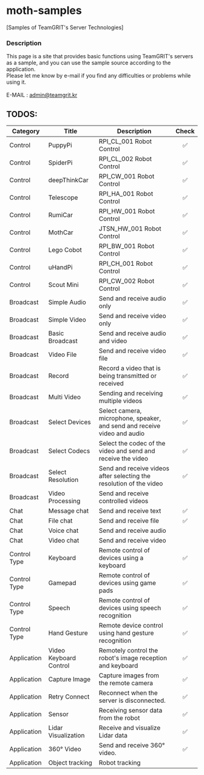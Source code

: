 # moth-samples

[Samples of TeamGRIT's Server Technologies]

### Description

This page is a site that provides basic functions using TeamGRIT's servers as a sample, and you can use the sample source according to the application. <br/>
Please let me know by e-mail if you find any difficulties or problems while using it. <br/><br/>
E-MAIL : admin@teamgrit.kr

## TODOS:

| Category     | Title                  | Description                                                              | Check |
| ------------ | ---------------------- | ------------------------------------------------------------------------ | :---: |
| Control      | PuppyPi                | RPI_CL_001 Robot Control                                                 |  ✅   |
| Control      | SpiderPi               | RPI_CL_002 Robot Control                                                 |  ✅   |
| Control      | deepThinkCar           | RPI_CW_001 Robot Control                                                 |  ✅   |
| Control      | Telescope              | RPI_HA_001 Robot Control                                                 |  ✅   |
| Control      | RumiCar                | RPI_HW_001 Robot Control                                                 |  ✅   |
| Control      | MothCar                | JTSN_HW_001 Robot Control                                                |  ✅   |
| Control      | Lego Cobot             | RPI_BW_001 Robot Control                                                 |  ✅   |
| Control      | uHandPi                | RPI_CH_001 Robot Control                                                 |  ✅   |
| Control      | Scout Mini             | RPI_CW_002 Robot Control                                                 |  ✅   |
| Broadcast    | Simple Audio           | Send and receive audio only                                              |  ✅   |
| Broadcast    | Simple Video           | Send and receive video only                                              |  ✅   |
| Broadcast    | Basic Broadcast        | Send and receive audio and video                                         |  ✅   |
| Broadcast    | Video File             | Send and receive video file                                              |  ✅   |
| Broadcast    | Record                 | Record a video that is being transmitted or received                     |  ✅   |
| Broadcast    | Multi Video            | Sending and receiving multiple videos                                    |  ✅   |
| Broadcast    | Select Devices         | Select camera, microphone, speaker, and send and receive video and audio |  ✅   |
| Broadcast    | Select Codecs          | Select the codec of the video and send and receive the video             |  ✅   |
| Broadcast    | Select Resolution      | Send and receive videos after selecting the resolution of the video      |  ✅   |
| Broadcast    | Video Processing       | Send and receive controlled videos                                       |       |
| Chat         | Message chat           | Send and receive text                                                    |  ✅   |
| Chat         | File chat              | Send and receive file                                                    |  ✅   |
| Chat         | Voice chat             | Send and receive audio                                                   |       |
| Chat         | Video chat             | Send and receive video                                                   |       |
| Control Type | Keyboard               | Remote control of devices using a keyboard                               |  ✅   |
| Control Type | Gamepad                | Remote control of devices using game pads                                |  ✅   |
| Control Type | Speech                 | Remote control of devices using speech recognition                       |  ✅   |
| Control Type | Hand Gesture           | Remote device control using hand gesture recognition                     |  ✅   |
| Application  | Video Keyboard Control | Remotely control the robot's image reception and keyboard                |  ✅   |
| Application  | Capture Image          | Capture images from the remote camera                                    |  ✅   |
| Application  | Retry Connect          | Reconnect when the server is disconnected.                               |  ✅   |
| Application  | Sensor                 | Receiving sensor data from the robot                                     |  ✅   |
| Application  | Lidar Visualization    | Receive and visualize Lidar data                                         |  ✅   |
| Application  | 360° Video             | Send and receive 360° video.                                             |  ✅   |
| Application  | Object tracking        | Robot tracking                                                           |       |
